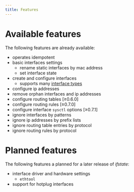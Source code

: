 ```yaml
---
title: Features
---
```


# Available features

The following features are already available:

- operates idempotent
- basic interfaces settings
  - rename static interfaces by mac address
  - set interface state
- create and configure interfaces
  - supports many [interface types](schema/#interfaces_items_link)
- configure ip addresses
- remove orphan interfaces and ip addresses
- configure routing tables [≥0.6.0]
- configure routing rules [≥0.7.0]
- configure interface `sysctl` options [≥0.7.1]
- ignore interfaces by patterns
- ignore ip addresses by prefix lists
- ignore routing table entries by protocol
- ignore routing rules by protocol


# Planned features

The following features a planned for a later release of *ifstate*:

- interface driver and hardware settings
  - `ethtool`
- support for hotplug interfaces
